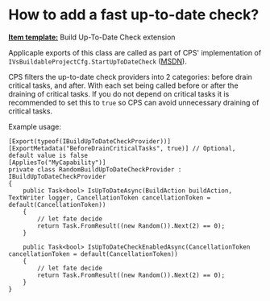 How to add a fast up-to-date check?
===================================

**[Item template:](project_item_templates.md)** Build Up-To-Date Check extension

Applicaple exports of this class are called as part of CPS' implementation of 
`IVsBuildableProjectCfg.StartUpToDateCheck` ([MSDN](https://msdn.microsoft.com/en-us/library/microsoft.visualstudio.shell.interop.ivsbuildableprojectcfg.startuptodatecheck.aspx)).

CPS filters the up-to-date check providers into 2 categories: before drain critical tasks, and after.
With each set being called before or after the draining of critical tasks. If you do not depend on
critical tasks it is recommended to set this to `true` so CPS can avoid unnecessary draining of critical
tasks.

Example usage:

```CSharp
[Export(typeof(IBuildUpToDateCheckProvider))]
[ExportMetadata("BeforeDrainCriticalTasks", true)] // Optional, default value is false
[AppliesTo("MyCapability")]
private class RandomBuildUpToDateCheckProvider : IBuildUpToDateCheckProvider
{
    public Task<bool> IsUpToDateAsync(BuildAction buildAction, TextWriter logger, CancellationToken cancellationToken = default(CancellationToken))
    {
        // let fate decide
        return Task.FromResult((new Random()).Next(2) == 0);
    }

    public Task<bool> IsUpToDateCheckEnabledAsync(CancellationToken cancellationToken = default(CancellationToken))
    {
        // let fate decide
        return Task.FromResult((new Random()).Next(2) == 0);
    }
}
```
